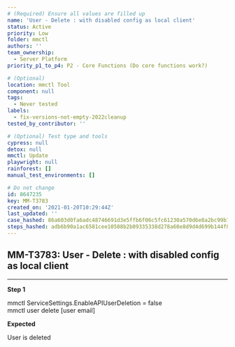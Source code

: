 ```yaml
---
# (Required) Ensure all values are filled up
name: 'User - Delete : with disabled config as local client'
status: Active
priority: Low
folder: mmctl
authors: ''
team_ownership:
  - Server Platform
priority_p1_to_p4: P2 - Core Functions (Do core functions work?)

# (Optional)
location: mmctl Tool
component: null
tags:
  - Never tested
labels:
  - fix-versions-not-empty-2022cleanup
tested_by_contributor: ''

# (Optional) Test type and tools
cypress: null
detox: null
mmctl: Update
playwright: null
rainforest: []
manual_test_environments: []

# Do not change
id: 8647235
key: MM-T3783
created_on: '2021-01-20T10:29:44Z'
last_updated: ''
case_hashed: 86a603d0fa6adc48746691d3e5ffb6f06c5fc61230a570d6e8a2bc99b7d1656796ce7b822f725010bc205f6775dcee3c
steps_hashed: adb6b90a1ac6581cee10508b2b09335338d278a60e8d9d4d699b144f82714d19877e8686efaf7bd7452dfe3390a14f6a
---
```


<!-- (Auto-generated) Based on frontmatter's "key" and "name" -->

## MM-T3783: User - Delete : with disabled config as local client

---

**Step 1**

mmctl ServiceSettings.EnableAPIUserDeletion = false\
mmctl user delete \[user email]

**Expected**

User is deleted
